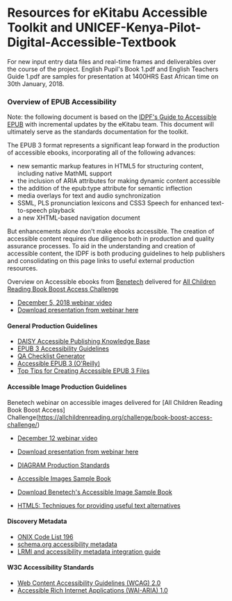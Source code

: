 # Resources for eKitabu Accessible Toolkit and UNICEF-Kenya-Pilot-Digital-Accessible-Textbook
For new input entry data files and real-time frames and deliverables over the course of the project.
English Pupil's Book 1.pdf and English Teachers Guide 1.pdf are samples for presentation at 1400HRS East African time on 30th January, 2018.



### Overview of EPUB Accessibility
Note: the following document is based on the [IDPF's Guide to Accessible EPUB](http://idpf.org/a11y) with incremental updates by the eKitabu team. This document will ultimately serve as the standards documentation for the toolkit.

The EPUB 3 format represents a significant leap forward in the production of accessible ebooks, incorporating all of the following advances:

+ new semantic markup features in HTML5 for structuring content, including native MathML support
+ the inclusion of ARIA attributes for making dynamic content accessible
+ the addition of the epub:type attribute for semantic inflection
+ media overlays for text and audio synchronization
+ SSML, PLS pronunciation lexicons and CSS3 Speech for enhanced text-to-speech playback
+ a new XHTML-based navigation document

But enhancements alone don't make ebooks accessible. The creation of accessible content requires due diligence both in production and quality assurance processes. To aid in the understanding and creation of accessible content, the IDPF is both producing guidelines to help publishers and consolidating on this page links to useful external production resources.

Overview on Accessible ebooks from [Benetech](www.benetech.org) delivered for [All Children Reading Book Boost Access Challenge](https://allchildrenreading.org/challenge/book-boost-access-challenge/)
+ [December 5, 2018 webinar video](https://www.youtube.com/watch?v=D47t8UDOXXw&t=24s)
+ [Download presentation from webinar here](http://allchildrenreading.org/wordpress/wp-content/uploads/2017/12/Guidelines-For-Accessible-eBooks-EPUB-Accessibility-1.pptx)

#### General Production Guidelines
+ [DAISY Accessible Publishing Knowledge Base](http://kb.daisy.org/publishing/)
+ [EPUB 3 Accessibility Guidelines](https://idpf.github.io/a11y-guidelines/)
+ [QA Checklist Generator](http://www.idpf.org/accessibility/guidelines/content/qa/checklist-generator.php)
+ [Accessible EPUB 3 (O'Reilly)](http://shop.oreilly.com/product/0636920025283.do)
+ [Top Tips for Creating Accessible EPUB 3 Files](http://diagramcenter.org/54-9-tips-for-creating-accessible-epub-3-files.html)

#### Accessible Image Production Guidelines
Benetech webinar on accessible images delivered for [All Children Reading Book Boost Access] Challenge(https://allchildrenreading.org/challenge/book-boost-access-challenge/)
+ [December 12 webinar video](https://www.youtube.com/watch?v=fbVN5KhliUY)
+ [Download presentation from webinar here](http://allchildrenreading.org/wordpress/wp-content/uploads/2017/12/Creating-Accessible-Images-Presentation_Benetech.pptx)

+ [DIAGRAM Production Standards](http://diagramcenter.org/standards-and-practices.html)
+ [Accessible Images Sample Book](http://diagramcenter.org/standards-and-practices/accessible-image-sample-book.html)
+ [Download Benetech's Accessible Image Sample Book](https://github.com/benetech/AccessibleImageSampleBook/)
+ [HTML5: Techniques for providing useful text alternatives](https://www.w3.org/TR/html-alt-techniques/)


#### Discovery Metadata
+ [ONIX Code List 196](http://www.editeur.org/files/ONIX%20for%20books%20-%20code%20lists/ONIX_BookProduct_Codelists_Issue_40.html)
+ [schema.org accessibility metadata](https://www.w3.org/wiki/WebSchemas/Accessibility)
+ [LRMI and accessibility metadata integration guide](https://docs.google.com/document/d/1FZuNj-_8Uz_m41oVuPuLRqfz-6MMuL8baxzwLkb0_eg/edit)

#### W3C Accessibility Standards
+ [Web Content Accessibility Guidelines (WCAG) 2.0](https://www.w3.org/TR/WCAG20/)
+ [Accessible Rich Internet Applications (WAI-ARIA) 1.0](https://www.w3.org/TR/wai-aria/)

